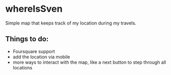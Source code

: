 # whereIsSven

Simple map that keeps track of my location during my travels.

## Things to do:

* Foursquare support
* add the location via mobile
* more ways to interact with the map, like a next button to step through all locations
